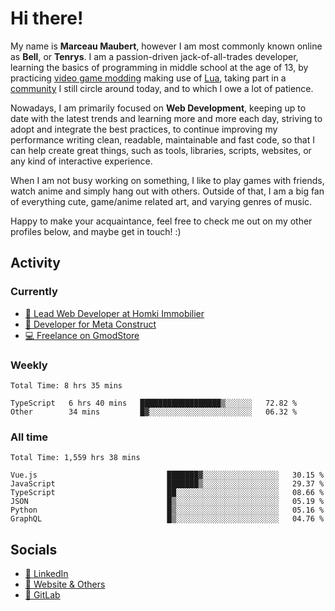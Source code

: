 # Hi there!

My name is **Marceau Maubert**, however I am most commonly known online as **Bell**, or **Tenrys**. I am a passion-driven jack-of-all-trades developer, learning the basics of programming in middle school at the age of 13, by practicing [video game modding](https://garrysmod.com) making use of [Lua](https://lua.org), taking part in a [community](https://metastruct.net) I still circle around today, and to which I owe a lot of patience.

Nowadays, I am primarily focused on **Web Development**, keeping up to date with the latest trends and learning more and more each day, striving to adopt  and integrate the best practices, to continue improving my performance writing clean, readable, maintainable and fast code, so that I can help create great things, such as tools, libraries, scripts, websites, or any kind of interactive experience.

When I am not busy working on something, I like to play games with friends, watch anime and simply hang out with others. Outside of that, I am a big fan of everything cute, game/anime related art, and varying genres of music.

Happy to make your acquaintance, feel free to check me out on my other profiles below, and maybe get in touch! :)

## Activity

### Currently

- [🏢 Lead Web Developer at Homki Immobilier](https://homki-immobilier.com)
- [🎈 Developer for Meta Construct](https://metastruct.net)
- [💻 Freelance on GmodStore](https://www.gmodstore.com/users/Tenrys)

### Weekly
<!--START_SECTION:wakaWeekly-->

```text
Total Time: 8 hrs 35 mins

TypeScript   6 hrs 40 mins   ██████████████████▒░░░░░░   72.82 %
Other        34 mins         █▓░░░░░░░░░░░░░░░░░░░░░░░   06.32 %
```

<!--END_SECTION:wakaWeekly-->

### All time
<!--START_SECTION:wakaTotal-->

```text
Total Time: 1,559 hrs 38 mins

Vue.js                             ███████▓░░░░░░░░░░░░░░░░░   30.15 %
JavaScript                         ███████▒░░░░░░░░░░░░░░░░░   29.37 %
TypeScript                         ██░░░░░░░░░░░░░░░░░░░░░░░   08.66 %
JSON                               █▒░░░░░░░░░░░░░░░░░░░░░░░   05.19 %
Python                             █▒░░░░░░░░░░░░░░░░░░░░░░░   05.16 %
GraphQL                            █▒░░░░░░░░░░░░░░░░░░░░░░░   04.76 %
```

<!--END_SECTION:wakaTotal-->

## Socials

- [👔 LinkedIn](https://www.linkedin.com/in/marceau-maubert)
- [🔗 Website & Others](https://bell.moe)
- [🦊 GitLab](https://gitlab.com/Tenrys)
